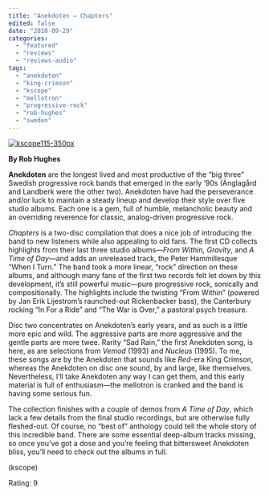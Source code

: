 ```yaml
---
title: "Anekdoten – Chapters"
edited: false
date: "2010-09-29"
categories:
  - "featured"
  - "reviews"
  - "reviews-audio"
tags:
  - "anekdoten"
  - "king-crimson"
  - "kscope"
  - "mellotron"
  - "progressive-rock"
  - "rob-hughes"
  - "sweden"
---
```


[![](http://www.hellbound.ca/wp-content/uploads/2010/09/kscope115-350px.jpg "kscope115-350px")](http://www.hellbound.ca/wp-content/uploads/2010/09/kscope115-350px.jpg)

**By Rob Hughes**

**Anekdoten** are the longest lived and most productive of the “big three” Swedish progressive rock bands that emerged in the early ‘90s (Änglagård and Landberk were the other two). Anekdoten have had the perseverance and/or luck to maintain a steady lineup and develop their style over five studio albums. Each one is a gem, full of humble, melancholic beauty and an overriding reverence for classic, analog-driven progressive rock.

_Chapters_ is a two-disc compilation that does a nice job of introducing the band to new listeners while also appealing to old fans. The first CD collects highlights from their last three studio albums—_From Within, Gravity_, and _A Time of Day_—and adds an unreleased track, the Peter Hammillesque “When I Turn.” The band took a more linear, “rock” direction on these albums, and although many fans of the first two records felt let down by this development, it’s still powerful music—pure progressive rock, sonically and compositionally. The highlights include the twisting “From Within” (powered by Jan Erik Lijestrom’s raunched-out Rickenbacker bass), the Canterbury rocking “In For a Ride” and “The War is Over,” a pastoral psych treasure.

Disc two concentrates on Anekdoten’s early years, and as such is a little more epic and wild. The aggressive parts are more aggressive and the gentle parts are more twee. Rarity “Sad Rain,” the first Anekdoten song, is here, as are selections from _Vemod_ (1993) and _Nucleus_ (1995). To me, these songs are by the Anekdoten that sounds like _Red_\-era King Crimson, whereas the Anekdoten on disc one sound, by and large, like themselves. Nevertheless, I’ll take Anekdoten any way I can get them, and this early material is full of enthusiasm—the mellotron is cranked and the band is having some serious fun.

The collection finishes with a couple of demos from _A Time of Day_, which lack a few details from the final studio recordings, but are otherwise fully fleshed-out. Of course, no “best of” anthology could tell the whole story of this incredible band. There are some essential deep-album tracks missing, so once you’ve got a dose and you’re feeling that bittersweet Anekdoten bliss, you’ll need to check out the albums in full.

(kscope)

Rating: 9
